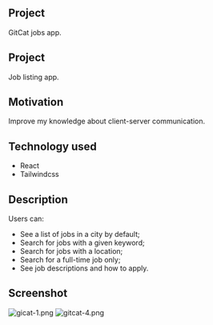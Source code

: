 ## Project 

GitCat jobs app.

## Project

Job listing app.

## Motivation

Improve my knowledge about client-server communication.

## Technology used

- React
- Tailwindcss

## Description

Users can:


- See a list of jobs in a city by default;
- Search for jobs with a given keyword;
- Search for jobs with a location;
- Search for a full-time job only;
- See job descriptions and how to apply.

## Screenshot


![gicat-1.png](https://i.postimg.cc/43jGQwKZ/gicat-1.png) ![gitcat-4.png](https://i.postimg.cc/7LB8Z48K/gitcat-4.png)



